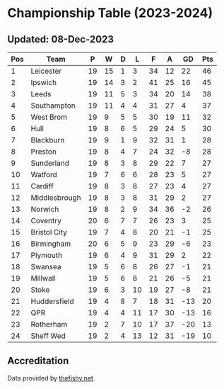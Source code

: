 # Championship Table (2023-2024)
## Updated: 08-Dec-2023

| Pos | Team | P | W | D | L | F | A | GD | Pts |
| --- | --- | --- | --- | --- | --- | --- | --- | --- | --- |
| 1 | Leicester | 19 | 15 | 1 | 3 | 34 | 12 | 22 | 46 |
| 2 | Ipswich | 19 | 14 | 3 | 2 | 41 | 25 | 16 | 45 |
| 3 | Leeds | 19 | 11 | 5 | 3 | 34 | 20 | 14 | 38 |
| 4 | Southampton | 19 | 11 | 4 | 4 | 31 | 27 | 4 | 37 |
| 5 | West Brom | 19 | 9 | 5 | 5 | 30 | 19 | 11 | 32 |
| 6 | Hull | 19 | 8 | 6 | 5 | 29 | 24 | 5 | 30 |
| 7 | Blackburn | 19 | 9 | 1 | 9 | 32 | 31 | 1 | 28 |
| 8 | Preston | 19 | 8 | 4 | 7 | 24 | 32 | -8 | 28 |
| 9 | Sunderland | 19 | 8 | 3 | 8 | 29 | 22 | 7 | 27 |
| 10 | Watford | 19 | 7 | 6 | 6 | 28 | 23 | 5 | 27 |
| 11 | Cardiff | 19 | 8 | 3 | 8 | 27 | 23 | 4 | 27 |
| 12 | Middlesbrough | 19 | 8 | 3 | 8 | 31 | 29 | 2 | 27 |
| 13 | Norwich | 19 | 8 | 2 | 9 | 34 | 36 | -2 | 26 |
| 14 | Coventry | 20 | 6 | 7 | 7 | 26 | 23 | 3 | 25 |
| 15 | Bristol City | 19 | 7 | 4 | 8 | 20 | 21 | -1 | 25 |
| 16 | Birmingham | 20 | 6 | 5 | 9 | 23 | 29 | -6 | 23 |
| 17 | Plymouth | 19 | 6 | 4 | 9 | 31 | 29 | 2 | 22 |
| 18 | Swansea | 19 | 5 | 6 | 8 | 26 | 27 | -1 | 21 |
| 19 | Millwall | 19 | 5 | 6 | 8 | 21 | 26 | -5 | 21 |
| 20 | Stoke | 19 | 6 | 3 | 10 | 19 | 27 | -8 | 21 |
| 21 | Huddersfield | 19 | 4 | 8 | 7 | 18 | 31 | -13 | 20 |
| 22 | QPR | 19 | 4 | 4 | 11 | 17 | 30 | -13 | 16 |
| 23 | Rotherham | 19 | 2 | 7 | 10 | 17 | 37 | -20 | 13 |
| 24 | Sheff Wed | 19 | 2 | 4 | 13 | 12 | 31 | -19 | 10 |

## Accreditation 

Data provided by [thefishy.net](https://www.thefishy.net/).